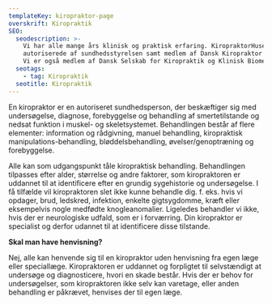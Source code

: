 ```yaml
---
templateKey: kiropraktor-page
overskrift: Kiropraktik
SEO:
  seodescription: >-
    Vi har alle mange års klinisk og praktisk erfaring. KiropraktorHuset er
    autoriserede af sundhedsstyrelsen samt medlem af Dansk Kiropraktor Forening.
    Vi er også medlem af Dansk Selskab for Kiropraktik og Klinisk Biomekanik.
  seotags:
    - tag: Kiropraktik
  seotitle: Kiropraktik
---
```

En kiropraktor er en autoriseret sundhedsperson, der beskæftiger sig med undersøgelse, diagnose, forebyggelse og behandling af smertetilstande og nedsat funktion i muskel- og skeletsystemet. Behandlingen består af flere elementer: information og rådgivning, manuel behandling, kiropraktisk manipulations-behandling, bløddelsbehandling, øvelser/genoptræning og forebyggelse.

Alle kan som udgangspunkt tåle kiropraktisk behandling. Behandlingen tilpasses efter alder, størrelse og andre faktorer, som kiropraktoren er uddannet til at identificere efter en grundig sygehistorie og undersøgelse. I få tilfælde vil kiropraktoren slet ikke kunne behandle dig. f. eks. hvis vi opdager, brud, ledskred, infektion, enkelte gigtsygdomme, kræft eller eksempelvis nogle medfødte knogleanomalier. Ligeledes behandler vi ikke, hvis der er neurologiske udfald, som er i forværring. Din kiropraktor er specialist og derfor udannet til at identificere disse tilstande.

**Skal man have henvisning?**

Nej, alle kan henvende sig til en kiropraktor uden henvisning fra egen læge eller speciallæge. Kiropraktoren er uddannet og forpligtet til selvstændigt at undersøge og diagnosticere, hvori en skade består. Hvis der er behov for undersøgelser, som kiropraktoren ikke selv kan varetage, eller anden behandling er påkrævet, henvises der til egen læge.
